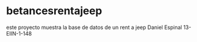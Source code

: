 # betancesrentajeep
este proyecto muestra la base de datos de un rent a jeep Daniel Espinal 13-EIIN-1-148

